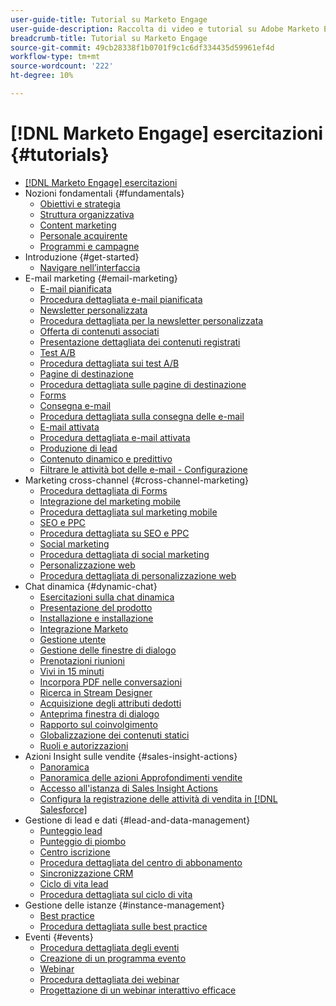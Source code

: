 ```yaml
---
user-guide-title: Tutorial su Marketo Engage
user-guide-description: Raccolta di video e tutorial su Adobe Marketo Engage.
breadcrumb-title: Tutorial su Marketo Engage
source-git-commit: 49cb28338f1b0701f9c1c6df334435d59961ef4d
workflow-type: tm+mt
source-wordcount: '222'
ht-degree: 10%

---
```



# [!DNL Marketo Engage] esercitazioni {#tutorials}

+ [[!DNL Marketo Engage] esercitazioni](overview.md)
+ Nozioni fondamentali {#fundamentals}
   + [Obiettivi e strategia](/help/fundamentals/goals-and-strategy-learn.md)
   + [Struttura organizzativa](/help/fundamentals/organizational-structure-learn.md)
   + [Content marketing](/help/fundamentals/content-marketing-learn.md)
   + [Personale acquirente](/help/fundamentals/buyer-personas-learn.md)
   + [Programmi e campagne](/help/fundamentals/programs-and-campaigns.md)
+ Introduzione {#get-started}
   + [Navigare nell’interfaccia](/help/get-started/ui-navigation.md)
+ E-mail marketing {#email-marketing}
   + [E-mail pianificata](/help/email-marketing/scheduled-email-learn.md)
   + [Procedura dettagliata e-mail pianificata](/help/email-marketing/scheduled-email-watch.md)
   + [Newsletter personalizzata](/help/email-marketing/personalized-newsletter-learn.md)
   + [Procedura dettagliata per la newsletter personalizzata](/help/email-marketing/personalized-newsletter-watch.md)
   + [Offerta di contenuti associati](/help/email-marketing/gated-content-offer-learn.md)
   + [Presentazione dettagliata dei contenuti registrati](/help/email-marketing/gated-content-offer-watch.md)
   + [Test A/B](/help/email-marketing/ab-testing-learn.md)
   + [Procedura dettagliata sui test A/B](/help/email-marketing/ab-testing-watch.md)
   + [Pagine di destinazione ](/help/email-marketing/landing-pages-learn.md)
   + [Procedura dettagliata sulle pagine di destinazione](/help/email-marketing/landing-pages-watch.md)
   + [Forms](/help/email-marketing/forms-learn.md)
   + [Consegna e-mail](/help/email-marketing/email-deliverability-learn.md)
   + [Procedura dettagliata sulla consegna delle e-mail](/help/email-marketing/email-deliverability-watch.md)
   + [E-mail attivata](/help/email-marketing/triggered-email-learn.md)
   + [Procedura dettagliata e-mail attivata](/help/email-marketing/triggered-email-watch.md)
   + [Produzione di lead](/help/email-marketing/lead-nuturing-learn.md)
   + [Contenuto dinamico e predittivo](/help/email-marketing/dynamic-and-predictive-content-learn.md)
   + [Filtrare le attività bot delle e-mail - Configurazione](filtering-email-bot-activities/setup.md)
+ Marketing cross-channel {#cross-channel-marketing}
   + [Procedura dettagliata di Forms](/help/email-marketing/forms-watch.md)
   + [Integrazione del marketing mobile](/help/cross-channel-marketing/mobile-marketing-learn.md)
   + [Procedura dettagliata sul marketing mobile](/help/cross-channel-marketing/mobile-marketing-watch.md)
   + [SEO e PPC](/help/cross-channel-marketing/seo-and-ppc-learn.md)
   + [Procedura dettagliata su SEO e PPC](/help/cross-channel-marketing/seo-and-ppc-watch.md)
   + [Social marketing](/help/cross-channel-marketing/social-marketing-learn.md)
   + [Procedura dettagliata di social marketing](/help/cross-channel-marketing/social-marketing-watch.md)
   + [Personalizzazione web](/help/cross-channel-marketing/web-personalization-learn.md)
   + [Procedura dettagliata di personalizzazione web](/help/cross-channel-marketing/web-personalization-watch.md)
+ Chat dinamica {#dynamic-chat}
   + [Esercitazioni sulla chat dinamica](/help/dynamic-chat/dynamic-chat-overview.md)
   + [Presentazione del prodotto](/help/dynamic-chat/product-tour.md)
   + [Installazione e installazione](/help/dynamic-chat/setup.md)
   + [Integrazione Marketo](/help/dynamic-chat/marketo-integration.md)
   + [Gestione utente](/help/dynamic-chat/user-management.md)
   + [Gestione delle finestre di dialogo](/help/dynamic-chat/dialogue-management.md)
   + [Prenotazioni riunioni](/help/dynamic-chat/meeting-booking.md)
   + [Vivi in 15 minuti](/help/dynamic-chat/go-live-in-15-minutes.md)
   + [Incorpora PDF nelle conversazioni](/help/dynamic-chat/document-cloud-integration.md)
   + [Ricerca in Stream Designer](/help/dynamic-chat/search-in-stream-designer.md)
   + [Acquisizione degli attributi dedotti](/help/dynamic-chat/capture-inferred-attributes.md)
   + [Anteprima finestra di dialogo](/help/dynamic-chat/dialogue-preview.md)
   + [Rapporto sul coinvolgimento](/help/dynamic-chat/engagement-report.md)
   + [Globalizzazione dei contenuti statici](/help/dynamic-chat/globalization-of-static-content.md)
   + [Ruoli e autorizzazioni](/help/dynamic-chat/roles-and-permissions.md)
+ Azioni Insight sulle vendite {#sales-insight-actions}
   + [Panoramica](/help/sales-insight-actions/overview.md)
   + [Panoramica delle azioni Approfondimenti vendite](/help/sales-insight-actions/sales-insight-actions-overview.md)
   + [Accesso all&#39;istanza di Sales Insight Actions](/help/sales-insight-actions/accessing-your-sales-insight-actions-instance.md)
   + [Configura la registrazione delle attività di vendita in [!DNL Salesforce]](/help/sales-insight-actions/configure-sales-activity-logging-to-salesforce.md)
+ Gestione di lead e dati {#lead-and-data-management}
   + [Punteggio lead](/help/lead-and-data-management/lead-scoring-learn.md)
   + [Punteggio di piombo](/help/lead-and-data-management/lead-scoring-watch.md)
   + [Centro iscrizione](/help/lead-and-data-management/subscription-center-learn.md)
   + [Procedura dettagliata del centro di abbonamento](/help/lead-and-data-management/subscription-center-watch.md)
   + [Sincronizzazione CRM](/help/lead-and-data-management/crm-sync-learn.md)
   + [Ciclo di vita lead](/help/lead-and-data-management/lead-lifecycle-learn.md)
   + [Procedura dettagliata sul ciclo di vita](/help/lead-and-data-management/lead-lifecycle-watch.md)
+ Gestione delle istanze {#instance-management}
   + [Best practice](/help/instance-management/best-practice-learn.md)
   + [Procedura dettagliata sulle best practice](/help/instance-management/best-practice-watch.md)
+ Eventi {#events}
   + [Procedura dettagliata degli eventi](/help/events/events-watch.md)
   + [Creazione di un programma evento](/help/events/events-learn.md)
   + [Webinar](/help/events/webinar-learn.md)
   + [Procedura dettagliata dei webinar](/help/events/webinar-watch.md)
   + [Progettazione di un webinar interattivo efficace](/help/events/design-an-effective-interactive-webinar.md)

